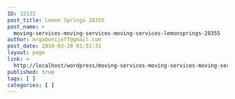 ```yaml
---
ID: 12133
post_title: Lemon Springs 28355
post_name: >
  moving-services-moving-services-moving-services-lemonsprings-28355
author: mrgabonijeff@gmail.com
post_date: 2018-03-28 01:51:31
layout: page
link: >
  http://localhost/wordpress/moving-services-moving-services-moving-services-lemonsprings-28355/
published: true
tags: [ ]
categories: [ ]
---
```

